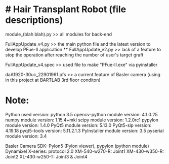# # Hair Transplant Robot (file descriptions)

module_(blah blah).py >> all modules for back-end

FullAppUpdate_v4.py >> the main python file and the latest version to develop PFue-II application
** FullAppUpdate_v2.py >> lack of a feature to stop the operation after reaching the number of user's target graft

FullAppUpdate_v4.spec >> used file to make "PFue-II.exe" via pyinstaller

daA1920-30uc_22901961.pfs >> a current feature of Basler camera (using in this project at BARTLAB 3rd floor conditon)


# Note:
Python used version: python 3.5
opencv-python module version: 4.1.0.25
numpy module version: 1.15.4+mkl
scipy module version: 1.2.0rc1
pypylon module version: 1.4.0
PyQt5 module version: 5.13.0
PyQt5-sip version: 4.19.18
pyqt5-tools version: 5.11.2.1.3
PyInstaller module version: 3.5
pyserial module version: 3.4

Basler Camera SDK: Pylon5 (Pylon viewer), pypylon (python module)
Dynamixel X-series: protocol 2.0 XM-540-w270-R: Joint1 XM-430-w350-R: Joint2 XL-430-w250-T: Joint3 & Joint4
